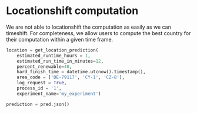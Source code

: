 # Locationshift computation

We are not able to locationshift the computation as easily as we can timeshift. For completeness, we allow users to compute the best country for their computation within a given time frame.

```python
location = get_location_prediction(
    estimated_runtime_hours = 1, 
    estimated_run_time_in_minutes=12,
    percent_renewable=40, 
    hard_finish_time = datetime.utcnow().timestamp(),
    area_code = ['DE-79117', 'CY-1', 'CZ-8'],
    log_request = True, 
    process_id = '1', 
    experiment_name='my_experiment')

prediction = pred.json()
```